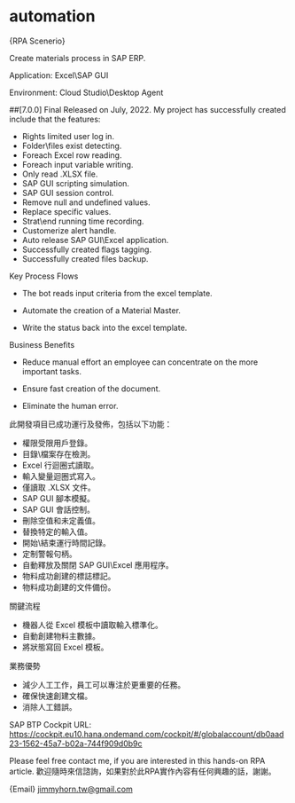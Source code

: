 # automation
{RPA Scenerio}

Create materials process in SAP ERP.

Application: Excel\SAP GUI

Environment: Cloud Studio\Desktop Agent

##[7.0.0] Final Released on July, 2022.
My project has successfully created include that the features:
- Rights limited user log in.
- Folder\files exist detecting.
- Foreach Excel row reading.
- Foreach input variable writing.
- Only read .XLSX file.
- SAP GUI scripting simulation.
- SAP GUI session control.
- Remove null and undefined values.
- Replace specific values.
- Strat\end running time recording.
- Customerize alert handle.
- Auto release SAP GUI\Excel application.
- Successfully created flags tagging.
- Successfully created files backup.

Key Process Flows

- The bot reads input criteria from the excel template.

- Automate the creation of a Material Master.

- Write the status back into the excel template.

Business Benefits

- Reduce manual effort an employee can concentrate on the more important tasks.

- Ensure fast creation of the document.

- Eliminate the human error.

此開發項目已成功運行及發佈，包括以下功能： 
- 權限受限用戶登錄。 
- 目錄\檔案存在檢測。 
- Excel 行迴圈式讀取。 
- 輸入變量迴圈式寫入。 
- 僅讀取 .XLSX 文件。 
- SAP GUI 腳本模擬。 
- SAP GUI 會話控制。 
- 刪除空值和未定義值。 
- 替換特定的輸入值。 
- 開始\結束運行時間記錄。 
- 定制警報句柄。 
- 自動釋放及關閉 SAP GUI\Excel 應用程序。 
- 物料成功創建的標誌標記。 
- 物料成功創建的文件備份。

關鍵流程 
- 機器人從 Excel 模板中讀取輸入標準化。
- 自動創建物料主數據。
- 將狀態寫回 Excel 模板。

業務優勢 
- 減少人工工作，員工可以專注於更重要的任務。
- 確保快速創建文檔。
- 消除人工錯誤。

SAP BTP Cockpit URL:
https://cockpit.eu10.hana.ondemand.com/cockpit/#/globalaccount/db0aad23-1562-45a7-b02a-744f909d0b9c

Please feel free contact me, if you are interested in this hands-on RPA article.
歡迎隨時來信諮詢，如果對於此RPA實作內容有任何興趣的話，謝謝。

{Email} jimmyhorn.tw@gmail.com
